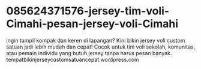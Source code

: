# 085624371576-jersey-tim-voli-Cimahi-pesan-jersey-voli-Cimahi
ingin tampil kompak dan keren di lapangan? Kini bikin jersey voli custom satuan jadi lebih mudah dan cepat! Cocok untuk tim voli sekolah, komunitas, atau pemain individu yang butuh jersey tanpa harus pesan banyak.   tempatbikinjerseycustomsatuancepat.wordpress.com
